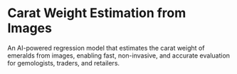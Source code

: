 # Carat Weight Estimation from Images
An AI-powered regression model that estimates the carat weight of emeralds from images, enabling fast, non-invasive, and accurate evaluation for gemologists, traders, and retailers.
